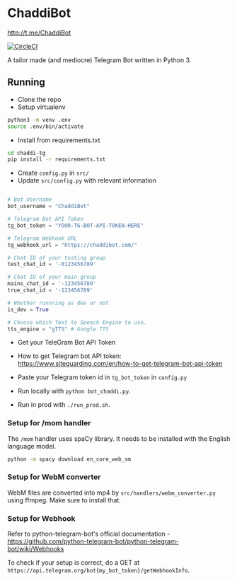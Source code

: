 # ChaddiBot
http://t.me/ChaddiBot

[![CircleCI](https://circleci.com/gh/arkits/chaddi-tg/tree/master.svg?style=svg)](https://circleci.com/gh/arkits/chaddi-tg/tree/master)

A tailor made (and mediocre) Telegram Bot written in Python 3.

## Running

* Clone the repo
* Setup virtualenv

```bash
python3 -m venv .env
source .env/bin/activate
```

* Install from requirements.txt
```bash
cd chaddi-tg
pip install -r requirements.txt
```
* Create `config.py` in `src/`
* Update `src/config.py` with relevant information


```python

# Bot Username
bot_username = "ChaddiBot"

# Telegram Bot API Token
tg_bot_token = "YOUR-TG-BOT-API-TOKEN-HERE"

# Telegram Webhook URL
tg_webhook_url = "https://chaddibot.com/"

# Chat ID of your testing group
test_chat_id = '-0123456789'

# Chat ID of your main group
mains_chat_id = '-123456789'
true_chat_id = '-123456789'

# Whether runnning as dev or not
is_dev = True

# Choose which Text to Speech Engine to use.
tts_engine = "gTTS" # Google TTS

```
* Get your TeleGram Bot API Token
* How to get Telegram bot API token: https://www.siteguarding.com/en/how-to-get-telegram-bot-api-token
* Paste your Telegram token id in `tg_bot_token` in `config.py`


* Run locally with `python bot_chaddi.py`.
* Run in prod with `./run_prod.sh`.

### Setup for /mom handler

The `/mom` handler uses spaCy library. It needs to be installed with the English language model.

```bash 
python -m spacy download en_core_web_sm
```

### Setup for WebM converter

WebM files are converted into mp4 by `src/handlers/webm_converter.py` using ffmpeg. Make sure to install that. 

### Setup for Webhook

Refer to python-telegram-bot's official documentation - https://github.com/python-telegram-bot/python-telegram-bot/wiki/Webhooks

To check if your setup is correct, do a GET at ` https://api.telegram.org/bot{my_bot_token}/getWebhookInfo `.


